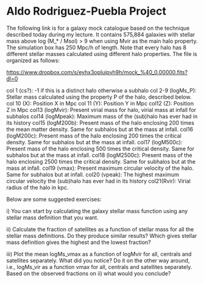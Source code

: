 # Aldo Rodriguez-Puebla Project

The following link is for a galaxy mock catalogue based on the technique described today during my lecture. It contains 575,884 galaxies with stellar mass above log (M_* / Msol) > 9 when using Mvir as the main halo property.  The simulation box has 250 Mpc/h of length. Note that every halo has 8 different stellar masses calculated using different halo properties. The file is organized as follows:

https://www.dropbox.com/s/eyhx3opluipvh9h/mock_%40_0.00000.fits?dl=0


col 1 (cs?): -1 if this is a distinct halo otherwise a subhalo
col 2-9 (logMs_P): Stellar mass calculated using the property P of the halo, described below.
col 10 (X): Position X in Mpc
col 11 (Y): Position Y in Mpc
col12 (Z): Position Z in Mpc
col13 (logMvir): Present virial mass for halo, virial mass at infall for subhalos
col14 (logMpeak): Maximum mass of the (sub)halo has ever had in its history
col15 (logM200b):  Present mass of the halo enclosing 200 times the mean matter density. Same for subhalos but at the mass at infall. 
col16 (logM200c):  Present mass of the halo enclosing 200 times the critical density. Same for subhalos but at the mass at infall. 
col17 (logM500c):  Present mass of the halo enclosing 500 times the critical density. Same for subhalos but at the mass at infall. 
col18 (logM2500c):  Present mass of the halo enclosing 2500 times the critical density. Same for subhalos but at the mass at infall. 
col19 (vmax):  Present maximum circular velocity of the halo. Same for subhalos but at  infall. 
col20 (vpeak):  The highest maximum circular velocity the (sub)halo has ever had in its history
col21(Rvir): Virial radius of the halo in kpc. 

Below are some suggested exercises:

i) You can start by calculating the galaxy stellar mass function using any stellar mass definition that you want. 

ii) Calculate the fraction of satellites as a function of stellar mass for all the stellar mass definitions. Do they produce similar results? Which gives stellar mass definition gives the highest and the lowest fraction?

iii) Plot the mean logMs_vmax as a function of logMvir for all, centrals and satellites separately. What did you notice? Do it on the other way around, i.e., logMs_vir as a function vmax  for all, centrals and satellites separately. Based on the observed fractions on ii) what would you conclude?
